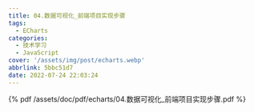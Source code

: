 ```yaml
---
title: 04.数据可视化_前端项目实现步骤
tags:
  - ECharts
categories:
  - 技术学习
  - JavaScript
cover: '/assets/img/post/echarts.webp'
abbrlink: 5bbc51d7
date: 2022-07-24 22:03:24
---
```


{% pdf /assets/doc/pdf/echarts/04.数据可视化_前端项目实现步骤.pdf %}
